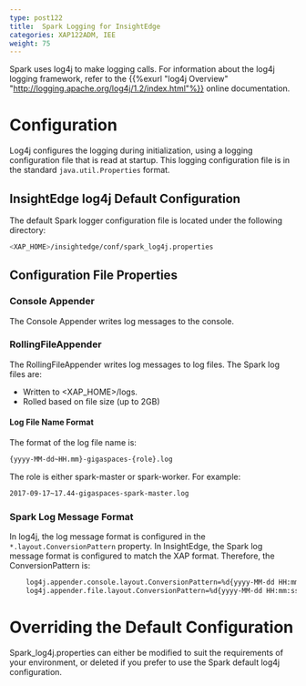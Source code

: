 ```yaml
---
type: post122
title:  Spark Logging for InsightEdge
categories: XAP122ADM, IEE
weight: 75
---
```



Spark uses log4j to make logging calls.
For information about the log4j logging framework, refer to the {{%exurl "log4j Overview" "http://logging.apache.org/log4j/1.2/index.html"%}} online documentation.

# Configuration

Log4j configures the logging during initialization, using a logging configuration file that is read at startup. This logging configuration file is in the standard `java.util.Properties` format.

## InsightEdge log4j Default Configuration

The default Spark logger configuration file is located under the following directory:

```bash
<XAP_HOME>/insightedge/conf/spark_log4j.properties
```

## Configuration File Properties

### Console Appender

The Console Appender writes log messages to the console.

### RollingFileAppender

The RollingFileAppender writes log messages to log files. The Spark log files are: 

* Written to <XAP_HOME>/logs.
* Rolled based on file size (up to 2GB)

#### Log File Name Format

The format of the log file name is:

```bash
{yyyy-MM-dd~HH.mm}-gigaspaces-{role}.log
```
The role is either spark-master or spark-worker. For example:
```bash
2017-09-17~17.44-gigaspaces-spark-master.log
```
### Spark Log Message Format

In log4j, the log message format is configured in the `*.layout.ConversionPattern` property. In InsightEdge, the Spark log message format is configured to match the XAP format. Therefore, the ConversionPattern is:

```bash
    log4j.appender.console.layout.ConversionPattern=%d{yyyy-MM-dd HH:mm:ss,SSS} %p [%c] - %m%n
    log4j.appender.file.layout.ConversionPattern=%d{yyyy-MM-dd HH:mm:ss,SSS} %p [%c] - %m%n
```

# Overriding the Default Configuration

Spark_log4j.properties can either be modified to suit the requirements of your environment, or deleted if you prefer to use the Spark default log4j configuration.
